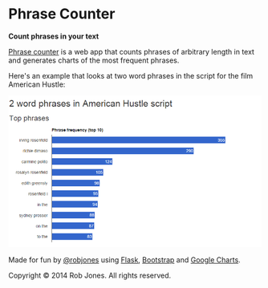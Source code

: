 # Phrase Counter

**Count phrases in your text**

[Phrase counter](http://phrasecounter.herokuapp.com) is a web app that counts phrases of arbitrary length in text and generates charts of the most frequent phrases.

Here's an example that looks at two word phrases in the script for the film American Hustle:

![Example: Two word phrases in the American Hustle script](/static/img/american_hustle.png)

Made for fun by [@robjones](http://twitter.com/robjones) using [Flask](http://flask.pocoo.org), [Bootstrap](http://getbootstrap.com) and [Google Charts](https://developers.google.com/chart/).

Copyright © 2014 Rob Jones. All rights reserved.